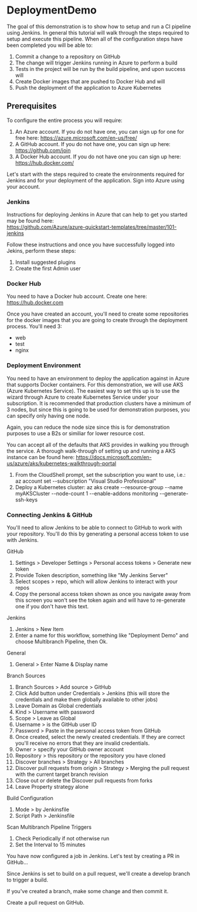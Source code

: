 # DeploymentDemo
The goal of this demonstration is to show how to setup and run a CI pipeline using Jenkins.  In general this tutorial will walk through the steps required to setup and execute this pipeline.  When all of the configuration steps have been completed you will be able to:

1. Commit a change to a repository on GitHub
2. The change will trigger Jenkins running in Azure to perform a build
3. Tests in the project will be run by the build pipeline, and upon success will
4. Create Docker images that are pushed to Docker Hub and will
5. Push the deployment of the application to Azure Kubernetes 

## Prerequisites

To configure the entire process you will require:

1. An Azure account.  If you do not have one, you can sign up for one for free here: https://azure.microsoft.com/en-us/free/
2. A GitHub account.  If you do not have one, you can sign up here:  https://github.com/join
3. A Docker Hub account.  If you do not have one you can sign up here:  https://hub.docker.com/

Let's start with the steps required to create the environments required for Jenkins and for your deployment of the application.  Sign into Azure using your account.

### Jenkins
Instructions for deploying Jenkins in Azure that can help to get you started may be found here:  
https://github.com/Azure/azure-quickstart-templates/tree/master/101-jenkins

Follow these instructions and once you have successfully logged into Jekins, perform these steps:

1. Install suggested plugins
2. Create the first Admin user

### Docker Hub
You need to have a Docker hub account.  Create one here:  https://hub.docker.com

Once you have created an account, you'll need to create some repositories for the docker images that you are going to create through the deployment process.  You'll need 3:

* web
* test
* nginx

### Deployment Environment
You need to have an environment to deploy the application against in Azure that supports Docker containers.  For this demonstration, we will use AKS (Azure Kubernetes Service).  The easiest way to set this up is to use the wizard through Azure to create Kubernetes Service under your subscription.  It is recommended that production clusters have a minimum of 3 nodes, but since this is going to be used for demonstration purposes, you can specify only having one node.  

Again, you can reduce the node size since this is for demonstration purposes to use a B2s or similiar for lower resource cost.

You can accept all of the defaults that AKS provides in walking you through the service.  A thorough walk-through of setting up and running a AKS instance can be found here:  https://docs.microsoft.com/en-us/azure/aks/kubernetes-walkthrough-portal

1. From the CloudShell prompt, set the subscription you want to use, i.e.: az account set --subscription "Visual Studio Professional"
2. Deploy a Kubernetes cluster: az aks create --resource-group <your resource group name> --name myAKSCluster --node-count 1 --enable-addons monitoring --generate-ssh-keys


### Connecting Jenkins & GitHub

You'll need to allow Jenkins to be able to connect to GitHub to work with your repository.  You'll do this by generating a personal access token to use with Jenkins.

GitHub
1. Settings > Developer Settings > Personal access tokens > Generate new token
2. Provide Token description, something like "My Jenkins Server"
3. Select scopes > repo, which will allow Jenkins to interact with your repos
4. Copy the personal access token shown as once you navigate away from this screen you won't see the token again and will have to re-generate one if you don't have this text.

Jenkins
1. Jenkins > New Item
2. Enter a name for this workflow, something like "Deployment Demo" and choose Multibranch Pipeline, then Ok.

General
1. General > Enter Name & Display name

Branch Sources
1. Branch Sources > Add source > GitHub
2. Click Add button under Credentials > Jenkins (this will store the credentials and make them globally available to other jobs)
3. Leave Domain as Global credentials
4. Kind > Username with password
5. Scope > Leave as Global
6. Username > is the GitHub user ID
7. Password > Paste in the personal access token from GitHub
8. Once created, select the newly created credentials.  If they are correct you'll receive no errors that they are invalid credentials.
9. Owner > specify your GitHub owner account
10. Repository > this repository or the repository you have cloned
11. Discover branches > Strategy > All branches
12. Discover pull requests from origin > Strategy > Merging the pull request with the current target branch revision
13. Close out or delete the Discover pull requests from forks
14. Leave Property strategy alone

Build Configuration
1. Mode > by Jenkinsfile
2. Script Path > Jenkinsfile

Scan Multibranch Pipeline Triggers
1. Check Periodically if not otherwise run
2. Set the Interval to 15 minutes


You have now configured a job in Jenkins.  Let's test by creating a PR in GitHub...

Since Jenkins is set to build on a pull request, we'll create a develop branch to trigger a build.

If you've created a branch, make some change and then commit it.

Create a pull request on GitHub.